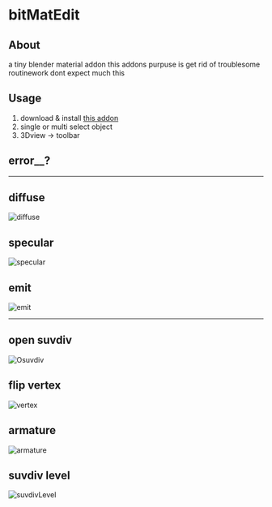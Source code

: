 <!--
bme/

001_diffuse.gif
002_specular.gif
003_emit.gif
004_Osuvdiv.gif
005_vertex.gif
006_armature.gif
007_suvdivLevel.gif

 -->

[bme.py]:(bitmat)

[diffuse.gif]:bme/001_diffuse.gif
[specular.gif]:bme/002_specular.gif
[emit.gif]:bme/003_emit.gif
[Osuvdiv.gif]:bme/004_Osuvdiv.gif
[vertex.gif]:bme/005_vertex.gif
[armature.gif]:bme/006_armature.gif
[suvdivLevel.gif]:bme/007_suvdivLevel.gif


# bitMatEdit

## About

a tiny blender material addon
this addons purpuse is get rid of troublesome routinework
dont expect much this

## Usage
1. download & install [this addon](bme.py)
1. single or multi select object
1. 3Dview -> toolbar

## error__?




- - -

## diffuse
![diffuse][diffuse.gif]

## specular
![specular][specular.gif]

## emit
![emit][emit.gif]

- - -

## open suvdiv
![Osuvdiv][Osuvdiv.gif]

## flip vertex
![vertex][vertex.gif]

## armature
![armature][armature.gif]

## suvdiv level
![suvdivLevel][suvdivLevel.gif]

